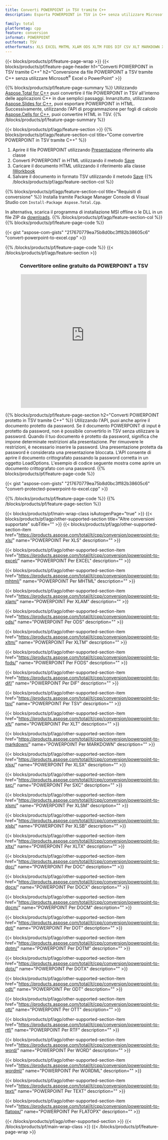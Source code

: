 ```yaml
---
title: Converti POWERPOINT in TSV tramite C++
description: Esporta POWERPOINT in TSV in C++ senza utilizzare Microsoft Excel o PowerPoint

family: total
platformtag: cpp
feature: conversion
informat: POWERPOINT
outformat: TSV
otherformats: XLS EXCEL MHTML XLAM ODS XLTM FODS DIF CSV XLT MARKDOWN XLSX SXC XLSM XLSB XLTX DOC DOCX DOCM DOT DOTM DOTX ODT OTT RTF WORD WORDML TEXT FLATOPX
---
```

{{< blocks/products/pf/feature-page-wrap >}}
{{< blocks/products/pf/feature-page-header h1="Converti POWERPOINT in TSV tramite C++" h2="Conversione da file POWERPOINT a TSV tramite C++ senza utilizzare Microsoft<sup>&reg;</sup> Excel o PowerPoint" >}}

{{% blocks/products/pf/feature-page-summary %}}
Utilizzando [Aspose.Total for C++](https://products.aspose.com/total/cpp/) puoi convertire il file POWERPOINT in TSV all'interno delle applicazioni C++ in due semplici passaggi. Innanzitutto, utilizzando [Aspose.Slides for C++](https://products.aspose.com/slides/cpp/), puoi esportare POWERPOINT in HTML. Successivamente, utilizzando l'API di programmazione per fogli di calcolo [Aspose.Cells for C++](https://products.aspose.com/cells/cpp/), puoi convertire HTML in TSV. 
{{% /blocks/products/pf/feature-page-summary  %}}

{{< blocks/products/pf/agp/feature-section >}}
{{% blocks/products/pf/agp/feature-section-col title="Come convertire POWERPOINT in TSV tramite C++" %}}
1. Aprire il file POWERPOINT utilizzando [Presentazione](https://reference.aspose.com/slides/cpp/class/aspose.slides.presentation) riferimento alla classe
2. Converti POWERPOINT in HTML utilizzando il metodo [Save](https://reference.aspose.com/slides/cpp/class/aspose.slides.presentation#a06fe2a156063c8c3e5ada2713bb697ba)
3. Caricare il documento HTML utilizzando il riferimento alla classe [IWorkbook](https://reference.aspose.com/cells/cpp/class/aspose.cells.i_workbook)
4. Salvare il documento in formato TSV utilizzando il metodo [Save](https://reference.aspose.com/cells/cpp/class/aspose.cells.i_workbook#a5dc7de23f7ceba76a05dc1d49f51502e)
{{% /blocks/products/pf/agp/feature-section-col %}}

{{% blocks/products/pf/agp/feature-section-col title="Requisiti di conversione" %}}
Installa tramite Package Manager Console di Visual Studio con ```Install-Package Aspose.Total.Cpp```.

In alternativa, scarica il programma di installazione MSI offline o le DLL in un file ZIP da [downloads](https://releases.aspose.com/total/cpp).
{{% /blocks/products/pf/agp/feature-section-col %}}
{{% blocks/products/pf/feature-page-code %}}

{{< gist "aspose-com-gists" "217670779ea75b8d0bc3ff82b38605c6" "convert-powerpoint-to-excel.cpp" >}}



{{% /blocks/products/pf/feature-page-code %}}
{{< /blocks/products/pf/agp/feature-section >}}
<div class="container-fluid agp-content bg-white aboutfile box-1 vh100 section nopbtm">
<div class=container>
<div class=row>
<div class="demobox tc col-md-12 padding-0" align="center">

<h3>Convertitore online gratuito da POWERPOINT a TSV</h3>

<iframe style="border: none; height: 426px;" scrolling="no" src="https://total-conversion-app-65z5r2lp.qa.k8s.dynabic.com/?to=tsv&from=pptx" id="child-iframe" width="80%"></iframe>

</div></div>
</div></div>

{{% blocks/products/pf/feature-page-section  h2="Converti POWERPOINT protetto in TSV tramite C++" %}}
Utilizzando l'API, puoi anche aprire il documento protetto da password. Se il documento POWERPOINT di input è protetto da password, non è possibile convertirlo in TSV senza utilizzare la password. Quando il tuo documento è protetto da password, significa che impone determinate restrizioni alla presentazione. Per rimuovere le restrizioni, è necessario inserire la password. Una presentazione protetta da password è considerata una presentazione bloccata. L'API consente di aprire il documento crittografato passando la password corretta in un oggetto LoadOptions. L'esempio di codice seguente mostra come aprire un documento crittografato con una password.
{{% blocks/products/pf/feature-page-code %}}

{{< gist "aspose-com-gists" "217670779ea75b8d0bc3ff82b38605c6" "convert-protected-powerpoint-to-excel.cpp" >}}

{{% /blocks/products/pf/feature-page-code  %}}
{{% /blocks/products/pf/feature-page-section %}}

{{< blocks/products/pf/main-wrap-class isAutogenPage="true" >}}
{{< blocks/products/pf/agp/other-supported-section title="Altre conversioni supportate" subTitle="" >}}
{{< blocks/products/pf/agp/other-supported-section-item href="https://products.aspose.com/total/it/cpp/conversion/powerpoint-to-xls/" name="POWERPOINT Per XLS" description="" >}}

{{< blocks/products/pf/agp/other-supported-section-item href="https://products.aspose.com/total/it/cpp/conversion/powerpoint-to-excel/" name="POWERPOINT Per EXCEL" description="" >}}

{{< blocks/products/pf/agp/other-supported-section-item href="https://products.aspose.com/total/it/cpp/conversion/powerpoint-to-mhtml/" name="POWERPOINT Per MHTML" description="" >}}

{{< blocks/products/pf/agp/other-supported-section-item href="https://products.aspose.com/total/it/cpp/conversion/powerpoint-to-xlam/" name="POWERPOINT Per XLAM" description="" >}}

{{< blocks/products/pf/agp/other-supported-section-item href="https://products.aspose.com/total/it/cpp/conversion/powerpoint-to-ods/" name="POWERPOINT Per ODS" description="" >}}

{{< blocks/products/pf/agp/other-supported-section-item href="https://products.aspose.com/total/it/cpp/conversion/powerpoint-to-xltm/" name="POWERPOINT Per XLTM" description="" >}}

{{< blocks/products/pf/agp/other-supported-section-item href="https://products.aspose.com/total/it/cpp/conversion/powerpoint-to-fods/" name="POWERPOINT Per FODS" description="" >}}

{{< blocks/products/pf/agp/other-supported-section-item href="https://products.aspose.com/total/it/cpp/conversion/powerpoint-to-dif/" name="POWERPOINT Per DIF" description="" >}}

{{< blocks/products/pf/agp/other-supported-section-item href="https://products.aspose.com/total/it/cpp/conversion/powerpoint-to-tsv/" name="POWERPOINT Per TSV" description="" >}}

{{< blocks/products/pf/agp/other-supported-section-item href="https://products.aspose.com/total/it/cpp/conversion/powerpoint-to-xlt/" name="POWERPOINT Per XLT" description="" >}}

{{< blocks/products/pf/agp/other-supported-section-item href="https://products.aspose.com/total/it/cpp/conversion/powerpoint-to-markdown/" name="POWERPOINT Per MARKDOWN" description="" >}}

{{< blocks/products/pf/agp/other-supported-section-item href="https://products.aspose.com/total/it/cpp/conversion/powerpoint-to-xlsx/" name="POWERPOINT Per XLSX" description="" >}}

{{< blocks/products/pf/agp/other-supported-section-item href="https://products.aspose.com/total/it/cpp/conversion/powerpoint-to-sxc/" name="POWERPOINT Per SXC" description="" >}}

{{< blocks/products/pf/agp/other-supported-section-item href="https://products.aspose.com/total/it/cpp/conversion/powerpoint-to-xlsm/" name="POWERPOINT Per XLSM" description="" >}}

{{< blocks/products/pf/agp/other-supported-section-item href="https://products.aspose.com/total/it/cpp/conversion/powerpoint-to-xlsb/" name="POWERPOINT Per XLSB" description="" >}}

{{< blocks/products/pf/agp/other-supported-section-item href="https://products.aspose.com/total/it/cpp/conversion/powerpoint-to-xltx/" name="POWERPOINT Per XLTX" description="" >}}

{{< blocks/products/pf/agp/other-supported-section-item href="https://products.aspose.com/total/it/cpp/conversion/powerpoint-to-doc/" name="POWERPOINT Per DOC" description="" >}}

{{< blocks/products/pf/agp/other-supported-section-item href="https://products.aspose.com/total/it/cpp/conversion/powerpoint-to-docx/" name="POWERPOINT Per DOCX" description="" >}}

{{< blocks/products/pf/agp/other-supported-section-item href="https://products.aspose.com/total/it/cpp/conversion/powerpoint-to-docm/" name="POWERPOINT Per DOCM" description="" >}}

{{< blocks/products/pf/agp/other-supported-section-item href="https://products.aspose.com/total/it/cpp/conversion/powerpoint-to-dot/" name="POWERPOINT Per DOT" description="" >}}

{{< blocks/products/pf/agp/other-supported-section-item href="https://products.aspose.com/total/it/cpp/conversion/powerpoint-to-dotm/" name="POWERPOINT Per DOTM" description="" >}}

{{< blocks/products/pf/agp/other-supported-section-item href="https://products.aspose.com/total/it/cpp/conversion/powerpoint-to-dotx/" name="POWERPOINT Per DOTX" description="" >}}

{{< blocks/products/pf/agp/other-supported-section-item href="https://products.aspose.com/total/it/cpp/conversion/powerpoint-to-odt/" name="POWERPOINT Per ODT" description="" >}}

{{< blocks/products/pf/agp/other-supported-section-item href="https://products.aspose.com/total/it/cpp/conversion/powerpoint-to-ott/" name="POWERPOINT Per OTT" description="" >}}

{{< blocks/products/pf/agp/other-supported-section-item href="https://products.aspose.com/total/it/cpp/conversion/powerpoint-to-rtf/" name="POWERPOINT Per RTF" description="" >}}

{{< blocks/products/pf/agp/other-supported-section-item href="https://products.aspose.com/total/it/cpp/conversion/powerpoint-to-word/" name="POWERPOINT Per WORD" description="" >}}

{{< blocks/products/pf/agp/other-supported-section-item href="https://products.aspose.com/total/it/cpp/conversion/powerpoint-to-wordml/" name="POWERPOINT Per WORDML" description="" >}}

{{< blocks/products/pf/agp/other-supported-section-item href="https://products.aspose.com/total/it/cpp/conversion/powerpoint-to-text/" name="POWERPOINT Per TEXT" description="" >}}

{{< blocks/products/pf/agp/other-supported-section-item href="https://products.aspose.com/total/it/cpp/conversion/powerpoint-to-flatopx/" name="POWERPOINT Per FLATOPX" description="" >}}


{{< /blocks/products/pf/agp/other-supported-section >}}
{{< /blocks/products/pf/main-wrap-class >}}
{{< /blocks/products/pf/feature-page-wrap >}}